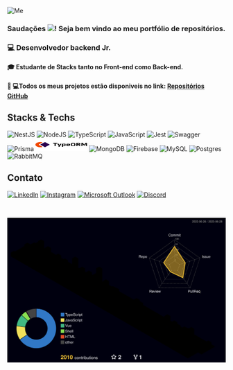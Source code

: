 ![Me](https://img.shields.io/static/v1?label=Me+Chamo&message=Douglas+Fernandes&color=7159c1&style=for-the-badge&logo=ghost)

### Saudações <img width="30" src="https://media.tenor.com/SNL9_xhZl9oAAAAi/waving-hand-joypixels.gif">! Seja bem vindo ao meu portfólio de repositórios.

### 💻 Desenvolvedor backend Jr.
#### 🎓 Estudante de Stacks tanto no Front-end como Back-end.
#### 👨‍ 💻Todos os meus projetos estão disponiveis no link: [Repositórios GitHub](https://github.com/douglasfdev?tab=repositories)

## Stacks & Techs
![NestJS](https://img.shields.io/badge/nestjs-%23E0234E.svg?style=for-the-badge&logo=nestjs&logoColor=white) 
![NodeJS](https://img.shields.io/badge/node.js-6DA55F?style=for-the-badge&logo=node.js&logoColor=white) 
![TypeScript](https://img.shields.io/badge/typescript-%23007ACC.svg?style=for-the-badge&logo=typescript&logoColor=white) 
![JavaScript](https://img.shields.io/badge/javascript-%23323330.svg?style=for-the-badge&logo=javascript&logoColor=%23F7DF1E)
![Jest](https://img.shields.io/badge/-jest-%23C21325?style=for-the-badge&logo=jest&logoColor=white)
![Swagger](https://img.shields.io/badge/-Swagger-%23Clojure?style=for-the-badge&logo=swagger&logoColor=brown) 
![Prisma](https://img.shields.io/badge/Prisma-3982CE?style=for-the-badge&logo=Prisma&logoColor=white)
<img src="https://raw.githubusercontent.com/typeorm/typeorm/master/resources/logo_big.png" height="30" width="120">
![MongoDB](https://img.shields.io/badge/MongoDB-%234ea94b.svg?style=for-the-badge&logo=mongodb&logoColor=white) 
![Firebase](https://img.shields.io/badge/Firebase-039BE5?style=for-the-badge&logo=Firebase&logoColor=white)
![MySQL](https://img.shields.io/badge/mysql-%2300f.svg?style=for-the-badge&logo=mysql&logoColor=white) 
![Postgres](https://img.shields.io/badge/postgres-%23316192.svg?style=for-the-badge&logo=postgresql&logoColor=white) 
![RabbitMQ](https://img.shields.io/badge/Rabbitmq-FF6600?style=for-the-badge&logo=rabbitmq&logoColor=white) 

## Contato

[![LinkedIn](https://img.shields.io/badge/LinkedIn-0077B5?style=for-the-badge&logo=linkedin&logoColor=white)](https://www.linkedin.com/in/douglasfdev)
[![Instagram](https://img.shields.io/badge/Instagram-E4405F?style=for-the-badge&logo=instagram&logoColor=white)](https://instagram.com/dodonandes)
[![Microsoft Outlook](https://img.shields.io/static/v1?style=for-the-badge&message=Microsoft+Outlook&color=0078D4&logo=Microsoft+Outlook&logoColor=FFFFFF&label=)](mailto:douglas.fernandes91@live.com)
[![Discord](https://img.shields.io/static/v1?style=for-the-badge&message=Discord&color=5865F2&logo=Discord&logoColor=FFFFFF&label=)](https://discord.com/users/274269509710512139)

<br/>

![](./profile-3d-contrib/profile-night-rainbow.svg)
</div>

